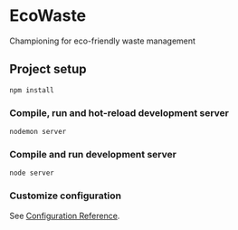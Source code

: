 # EcoWaste
Championing for eco-friendly waste management

## Project setup
```
npm install
```

### Compile, run and hot-reload development server
```
nodemon server
```

### Compile and run development server
```
node server
```

### Customize configuration
See [Configuration Reference](https://ejs.co/).

